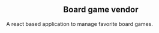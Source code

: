 <h2 align="center">
  Board game vendor
</h2>
A react based application to manage favorite board games.

